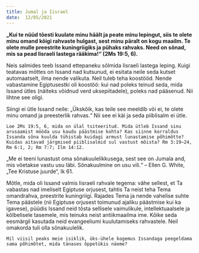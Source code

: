 ```yaml
---
title: Jumal ja Iisrael  
date:  12/05/2021  
---
```


**„Kui te nüüd tõesti kuulate minu häält ja peate minu lepingut, siis te olete minu omand kõigi rahvaste hulgast, sest minu päralt on kogu maailm. Te olete mulle preestrite kuningriigiks ja pühaks rahvaks. Need on sõnad, mis sa pead Iisraeli lastega rääkima!“ (2Ms 19:5, 6).**

Neis salmides teeb Issand ettepaneku sõlmida Iisraeli lastega leping. Kuigi teatavas mõttes on Issand nad kutsunud, ei esitata neile seda kutset automaatselt, ilma nende valikuta. Neil tuleb teha koostööd. Nende vabastamine Egiptusestki oli koostöö: kui nad poleks teinud seda, mida Issand ütles (näiteks võidnud verd uksepiitadele), poleks nad pääsenud. Nii lihtne see oligi.

Siingi ei ütle Issand neile: „Ükskõik, kas teile see meeldib või ei, te olete minu omand ja preesterlik rahvas.“ Nii see ei käi ja seda piiblisalm ei ütle.

`Loe 2Ms 19:5, 6, mida on ülal tsiteeritud. Mida ütleb Issand sinu arusaamist mööda usu kaudu päästmise kohta? Kas siinne korraldus Issanda sõna kuulda tühistab kuidagi armust lunastamise põhimõtte? Kuidas aitavad järgmised piiblisalmid sul vastust mõista? Rm 3:19–24, Rm 6:1, 2; Rm 7:7; Ilm 14:12.`

„Me ei teeni lunastust oma sõnakuulelikkusega, sest see on Jumala and, mis võetakse vastu usu läbi. Sõnakuulmine on usu vili.“ – Ellen G. White, „Tee Kristuse juurde“, lk 61.

Mõtle, mida oli Issand valmis Iisraeli rahvale tegema: vähe sellest, et Ta vabastas nad imeliselt Egiptuse orjusest, tahtis Ta neist teha Tema omandrahva, preestrite kuningriigi. Rajades Tema ja nende vahelise suhte Tema päästele (nii Egiptuse orjusest toimunud ajaliku päästmise kui ka igavese), püüdis Issand neid tõsta sellisele vaimulikule, intellektuaalsele ja kõlbelisele tasemele, mis teinuks neist antiikmaailma ime. Kõike seda eesmärgil kasutada neid evangeeliumi kuulutamiseks rahvastele. Neil omakorda tuli olla sõnakuulelik.

`Mil viisil peaks meie isiklik, üks-ühele kogemus Issandaga peegeldama sama põhimõtet, mida tänases õppetükis näeme?`